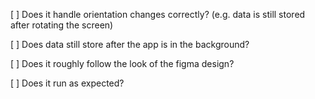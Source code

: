 [ ] Does it handle orientation changes correctly? (e.g. data is still stored after rotating the screen)

[ ] Does data still store after the app is in the background? 

[ ] Does it roughly follow the look of the figma design? 

[ ] Does it run as expected? 
